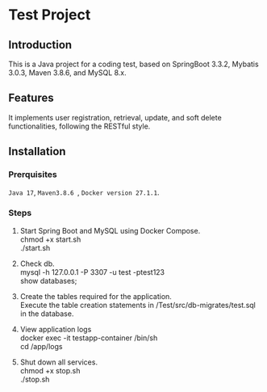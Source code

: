 #  Test Project


## Introduction
This is a Java project for a coding test, based on SpringBoot 3.3.2, Mybatis 3.0.3, Maven 3.8.6, and MySQL 8.x.


## Features
It implements user registration, retrieval, update, and soft delete functionalities, following the RESTful style.


## Installation


### Prerquisites
`Java 17`, `Maven3.8.6 `, `Docker version 27.1.1`.


### Steps
1. Start Spring Boot and MySQL using Docker Compose.  
chmod +x start.sh  
./start.sh

2. Check db.  
mysql -h 127.0.0.1 -P 3307 -u test -ptest123  
show databases;

3. Create the tables required for the application.  
Execute the table creation statements in /Test/src/db-migrates/test.sql in the database.

4. View application logs  
docker exec -it testapp-container /bin/sh  
cd /app/logs

5. Shut down all services.  
chmod +x stop.sh  
./stop.sh
